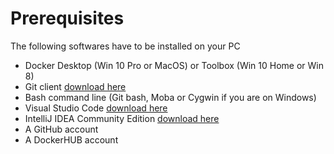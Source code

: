 # Prerequisites

The following softwares have to be installed on your PC

- Docker Desktop (Win 10 Pro or MacOS) or Toolbox (Win 10 Home or Win 8)
- Git client [download here](https://git-scm.com/downloads)
- Bash command line (Git bash, Moba or Cygwin if you are on Windows)
- Visual Studio Code [download here](https://code.visualstudio.com)
- IntelliJ IDEA Community Edition [download here](https://www.jetbrains.com/idea/download/)
- A GitHub account
- A DockerHUB account
